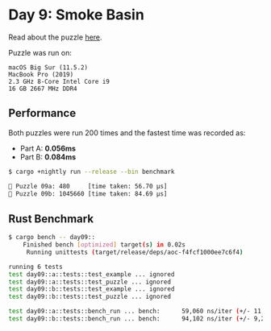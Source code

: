 # Day 9: Smoke Basin

Read about the puzzle [here](https://adventofcode.com/2021/day/9).

Puzzle was run on:

```text
macOS Big Sur (11.5.2)
MacBook Pro (2019)
2.3 GHz 8-Core Intel Core i9
16 GB 2667 MHz DDR4
```

## Performance

Both puzzles were run 200 times and the fastest time was recorded as:

- Part A: **0.056ms**
- Part B: **0.084ms**

```sh
$ cargo +nightly run --release --bin benchmark

🧩 Puzzle 09a: 480     [time taken: 56.70 μs]
🧩 Puzzle 09b: 1045660 [time taken: 84.69 μs]
```

## Rust Benchmark

```sh
$ cargo bench -- day09::
    Finished bench [optimized] target(s) in 0.02s
     Running unittests (target/release/deps/aoc-f4fcf1000ee7c6f4)

running 6 tests
test day09::a::tests::test_example ... ignored
test day09::a::tests::test_puzzle ... ignored
test day09::b::tests::test_example ... ignored
test day09::b::tests::test_puzzle ... ignored

test day09::a::tests::bench_run ... bench:      59,060 ns/iter (+/- 11,316)
test day09::b::tests::bench_run ... bench:      94,102 ns/iter (+/- 9,274)
```
